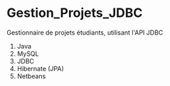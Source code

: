 # Gestion_Projets_JDBC
Gestionnaire de projets étudiants, utilisant l'API JDBC
1. Java
2. MySQL
3. JDBC
4. Hibernate (JPA)
5. Netbeans
